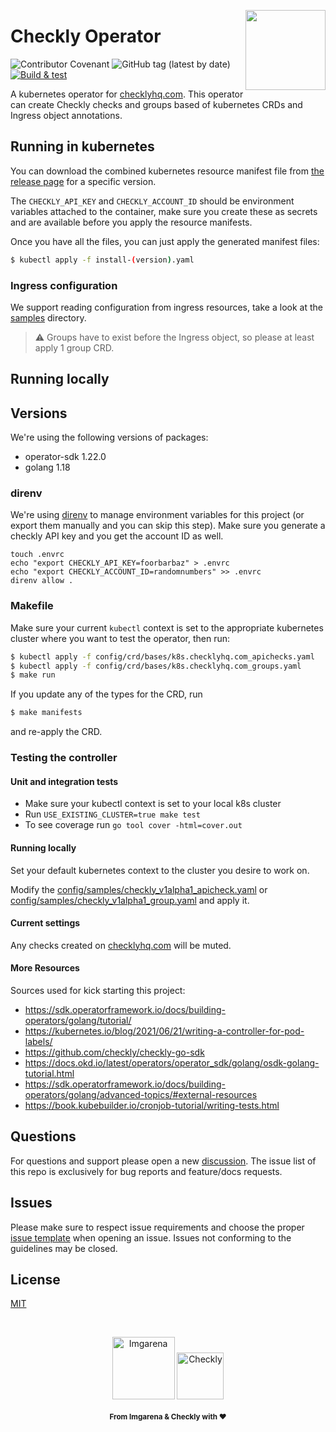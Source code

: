 <p>
  <img height="128" src="https://www.checklyhq.com/images/footer-logo.svg" align="right" />
  <h1>Checkly Operator</h1>
</p>

![Contributor Covenant](https://img.shields.io/badge/Contributor%20Covenant-2.1-4baaaa.svg)
![GitHub tag (latest by date)](https://img.shields.io/github/v/tag/checkly/pulumi-checkly?label=Version)
[![Build & test](https://github.com/checkly/checkly-operator/actions/workflows/main-merge.yaml/badge.svg)](https://github.com/checkly/checkly-operator/actions/workflows/main-merge.yaml)

A kubernetes operator for [checklyhq.com](https://checklyhq.com). This operator can create Checkly checks and groups based of kubernetes CRDs and Ingress object annotations.

## Running in kubernetes

You can download the combined kubernetes resource manifest file from [the release page](https://github.com/checkly/checkly-operator/releases) for a specific version.

The `CHECKLY_API_KEY` and `CHECKLY_ACCOUNT_ID` should be environment variables attached to the container, make sure you create these as secrets and are available before you apply the resource manifests.

Once you have all the files, you can just apply the generated manifest files:
```bash
$ kubectl apply -f install-(version).yaml
```

### Ingress configuration

We support reading configuration from ingress resources, take a look at the [samples](config/samples/) directory.

> ⚠️  Groups have to exist before the Ingress object, so please at least apply 1 group CRD.

## Running locally

## Versions

We're using the following versions of packages:
* operator-sdk 1.22.0
* golang 1.18

### direnv

We're using [direnv](https://direnv.net/) to manage environment variables for this project (or export them manually and you can skip this step). Make sure you generate a checkly API key and you get the account ID as well.

```
touch .envrc
echo "export CHECKLY_API_KEY=foorbarbaz" > .envrc
echo "export CHECKLY_ACCOUNT_ID=randomnumbers" >> .envrc
direnv allow .
```

### Makefile

Make sure your current `kubectl` context is set to the appropriate kubernetes cluster where you want to test the operator, then run:

```bash
$ kubectl apply -f config/crd/bases/k8s.checklyhq.com_apichecks.yaml
$ kubectl apply -f config/crd/bases/k8s.checklyhq.com_groups.yaml
$ make run
```

If you update any of the types for the CRD, run
```bash
$ make manifests
```
and re-apply the CRD.

### Testing the controller

#### Unit and integration tests
* Make sure your kubectl context is set to your local k8s cluster
* Run `USE_EXISTING_CLUSTER=true make test`
* To see coverage run `go tool cover -html=cover.out`

#### Running locally
Set your default kubernetes context to the cluster you desire to work on.

Modify the [config/samples/checkly_v1alpha1_apicheck.yaml](config/samples/checkly_v1alpha1_apicheck.yaml) or [config/samples/checkly_v1alpha1_group.yaml](config/samples/checkly_v1alpha1_group.yaml) and apply it.

#### Current settings
Any checks created on [checklyhq.com](https://checklyhq.com) will be muted.

#### More Resources
Sources used for kick starting this project:
* https://sdk.operatorframework.io/docs/building-operators/golang/tutorial/
* https://kubernetes.io/blog/2021/06/21/writing-a-controller-for-pod-labels/
* https://github.com/checkly/checkly-go-sdk
* https://docs.okd.io/latest/operators/operator_sdk/golang/osdk-golang-tutorial.html
* https://sdk.operatorframework.io/docs/building-operators/golang/advanced-topics/#external-resources
* https://book.kubebuilder.io/cronjob-tutorial/writing-tests.html

## Questions
For questions and support please open a new  [discussion](https://github.com/checkly/checkly-operator/discussions). The issue list of this repo is exclusively for bug reports and feature/docs requests.

## Issues
Please make sure to respect issue requirements and choose the proper [issue template](https://github.com/checkly/checkly-operator/issues/new/choose) when opening an issue. Issues not conforming to the guidelines may be closed.

## License
[MIT](https://github.com/checkly/checkly-operator/blob/main/LICENSE)

<br>
<p align="center">
    <a href="https://www.imgarena.com" target="_blank"></a>
      <img width="100px" src="https://d2czwvv9f7qj0r.cloudfront.net/app/uploads/2021/11/img-logo-grey.svg.gzip" alt="Imgarena" />
    </a>
    <a href="https://checklyhq.com?utm_source=github&utm_medium=sponsor-logo-github&utm_campaign=checkly-operator" target="_blank">
      <img width="75px" src="https://www.checklyhq.com/images/text_racoon_logo.svg" alt="Checkly" />
    </a>
  <br>
  <br>
  <b><sub>From Imgarena & Checkly with ♥️</sub></b>
<p>
